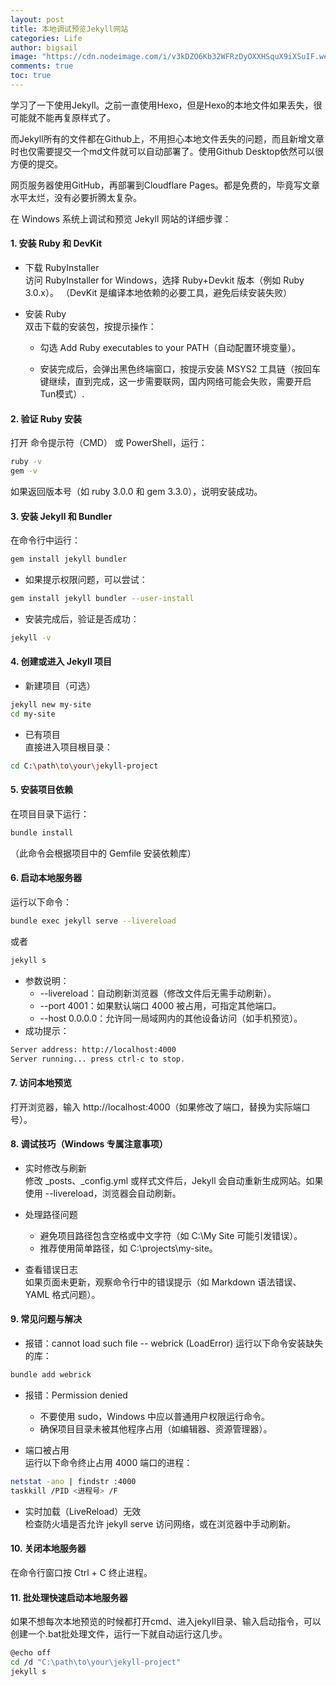 ```yaml
---
layout: post
title: 本地调试预览Jekyll网站
categories: Life
author: bigsail
image: "https://cdn.nodeimage.com/i/v3kDZO6Kb32WFRzDyOXXHSquX9iXSuIF.webp"
comments: true
toc: true
---
```


学习了一下使用Jekyll。之前一直使用Hexo，但是Hexo的本地文件如果丢失，很可能就不能再复原样式了。

而Jekyll所有的文件都在Github上，不用担心本地文件丢失的问题，而且新增文章时也仅需要提交一个md文件就可以自动部署了。使用Github Desktop依然可以很方便的提交。

网页服务器使用GitHub，再部署到Cloudflare Pages。都是免费的，毕竟写文章水平太烂，没有必要折腾太复杂。

在 Windows 系统上调试和预览 Jekyll 网站的详细步骤：

#### 1. 安装 Ruby 和 DevKit  

- 下载 RubyInstaller  
 访问 RubyInstaller for Windows，选择 Ruby+Devkit 版本（例如 Ruby 3.0.x）。
（DevKit 是编译本地依赖的必要工具，避免后续安装失败）

- 安装 Ruby  
双击下载的安装包，按提示操作：

    - 勾选 Add Ruby executables to your PATH（自动配置环境变量）。

    - 安装完成后，会弹出黑色终端窗口，按提示安装 MSYS2 工具链（按回车键继续，直到完成，这一步需要联网，国内网络可能会失败，需要开启Tun模式）.  

#### 2. 验证 Ruby 安装

打开 命令提示符（CMD） 或 PowerShell，运行：

```bash
ruby -v
gem -v
```

如果返回版本号（如 ruby 3.0.0 和 gem 3.3.0），说明安装成功。

#### 3. 安装 Jekyll 和 Bundler

在命令行中运行：

```bash
gem install jekyll bundler
```

- 如果提示权限问题，可以尝试：

```bash
gem install jekyll bundler --user-install
```

- 安装完成后，验证是否成功：

```bash
jekyll -v
```

#### 4. 创建或进入 Jekyll 项目

- 新建项目（可选）

```bash
jekyll new my-site
cd my-site
```

- 已有项目  
直接进入项目根目录：

```bash
cd C:\path\to\your\jekyll-project
```

#### 5. 安装项目依赖  

在项目目录下运行：

```bash
bundle install
```

（此命令会根据项目中的 Gemfile 安装依赖库）

#### 6. 启动本地服务器

运行以下命令：

```bash
bundle exec jekyll serve --livereload
```

或者

```bash
jekyll s
```

- 参数说明：
    - --livereload：自动刷新浏览器（修改文件后无需手动刷新）。
    - --port 4001：如果默认端口 4000 被占用，可指定其他端口。
    - --host 0.0.0.0：允许同一局域网内的其他设备访问（如手机预览）。
- 成功提示：

```bash
Server address: http://localhost:4000
Server running... press ctrl-c to stop.
```

#### 7. 访问本地预览

打开浏览器，输入 http://localhost:4000（如果修改了端口，替换为实际端口号）。

#### 8. 调试技巧（Windows 专属注意事项）

- 实时修改与刷新  
修改 _posts、_config.yml 或样式文件后，Jekyll 会自动重新生成网站。如果使用 --livereload，浏览器会自动刷新。

- 处理路径问题
    - 避免项目路径包含空格或中文字符（如 C:\My Site 可能引发错误）。
    - 推荐使用简单路径，如 C:\projects\my-site。

- 查看错误日志  
如果页面未更新，观察命令行中的错误提示（如 Markdown 语法错误、YAML 格式问题）。


#### 9. 常见问题与解决

- 报错：cannot load such file -- webrick (LoadError)
运行以下命令安装缺失的库：

```bash
bundle add webrick
```

- 报错：Permission denied
    - 不要使用 sudo，Windows 中应以普通用户权限运行命令。
    - 确保项目目录未被其他程序占用（如编辑器、资源管理器）。

- 端口被占用  
运行以下命令终止占用 4000 端口的进程：

```bash
netstat -ano | findstr :4000
taskkill /PID <进程号> /F
```  

- 实时加载（LiveReload）无效  
检查防火墙是否允许 jekyll serve 访问网络，或在浏览器中手动刷新。

#### 10. 关闭本地服务器  

在命令行窗口按 Ctrl + C 终止进程。  

#### 11. 批处理快速启动本地服务器

如果不想每次本地预览的时候都打开cmd、进入jekyll目录、输入启动指令，可以创建一个.bat批处理文件，运行一下就自动运行这几步。

```bash
@echo off
cd /d "C:\path\to\your\jekyll-project"
jekyll s
```  

